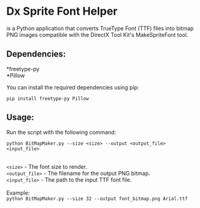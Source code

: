 # Dx Sprite Font Helper
is a Python application that converts TrueType Font (TTF) files into bitmap PNG images compatible with the DirectX Tool Kit's MakeSpriteFont tool.

## Dependencies:
*freetype-py<br>
*Pillow

You can install the required dependencies using pip:

`pip install freetype-py Pillow`


## Usage:
Run the script with the following command:

`python BitMapMaker.py --size <size> --output <output_file> <input_file>`<br><br>

`<size>` - The font size to render.<br>
`<output_file>` - The filename for the output PNG bitmap.<br>
`<input_file>` - The path to the input TTF font file.<br>
<br>
Example:<br>
`python BitMapMaker.py --size 32 --output font_bitmap.png Arial.ttf`

